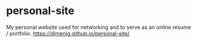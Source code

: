 # personal-site
My personal website used for networking and to serve as an online resume / portfolio.
https://djmenig.github.io/personal-site/
